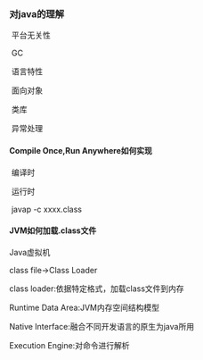 ### 对java的理解

​      平台无关性

​      GC

​      语言特性

​      面向对象

​      类库

​      异常处理

#### Compile Once,Run Anywhere如何实现

​    编译时

​    运行时

​    javap -c xxxx.class

#### JVM如何加载.class文件

   Java虚拟机

  class file->Class Loader

  class loader:依据特定格式，加载class文件到内存     

  Runtime Data Area:JVM内存空间结构模型 

  Native Interface:融合不同开发语言的原生为java所用  

  Execution Engine:对命令进行解析   



















